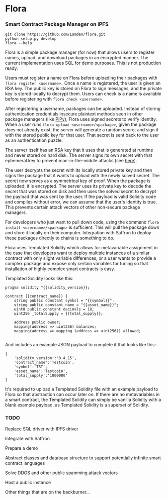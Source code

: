 # Flora
### Smart Contract Package Manager on IPFS


```
git clone https://github.com/Lamden/flora.git
python setup.py develop
flora --help
```

Flora is a simple package manager (for now) that allows users to register names, upload, and download packages in an encrypted manner. The current implementation uses SQL for demo purposes. This is not production ready.

Users must register a name on Flora before uploading their packages with ```flora register <username>.``` Once a name is registered, the user is given an RSA key. The public key is stored on Flora to sign messages, and the private key is stored locally to decrypt them. Users can check is a name is available before registering with ```flora check <username>```.

After registering a username, packages can be uploaded. Instead of storing authentication credentials insecure plaintext methods seen in other package managers (like [PiPy](https://packaging.python.org/guides/migrating-to-pypi-org/#uploading])), Flora uses signed secrets to verify identity. When a user runs ```flora upload <username>/<package>```, given the package does not already exist, the server will generate a random secret and sign it with the stored public key for that user. That secret is sent back to the user as an authentication puzzle.

The server itself has an RSA key that it uses that is generated at runtime and never stored on hard disk. The server signs its own secret with that ephemeral key to prevent man-in-the-middle attacks (see [here](https://isis.poly.edu/~jcappos/papers/cappos_pmsec_tr08-02.pdf])).

The user decrypts the secret with its locally stored private key and then signs the package that it wants to upload with the newly solved secret. The secret now serves as a symmetrical key of proof. When the package is uploaded, it is encrypted. The server uses its private key to decode the secret that was stored on disk and then uses the solved secret to decrypt the payload that was sent by the user. If the payload is valid Solidity code and compiles without error, we can assume that the user's identity is true. This prevents certain attack vectors of other non-secure package managers.

For developers who just want to pull down code, using the command ```flora install <username>/<package>``` is sufficient. This will pull the package down and store it locally on their computer. Integration with Saffron to deploy these packages directly to chains is something to do.

Flora uses Templated Solidity which allows for metavariable assignment in the case that developers want to deploy multiple instances of a similar contract with only slight variable differences, or a user wants to provide a complex package and expose only certain variables for tuning so that installation of highly complex smart contracts is easy.

Templated Solidity looks like this:

```
pragma solidity ^{{solidity_version}};

contract {{contract_name}} {
    string public constant symbol = "{{symbol}}";
    string public constant name = "{{asset_name}}";
    uint8 public constant decimals = 18;
    uint256 _totalSupply = {{total_supply}};

    address public owner;
    mapping(address => uint256) balances;
    mapping(address => mapping (address => uint256)) allowed;
    
```

And includes an example JSON payload to complete it that looks like this:

```
{
    'solidity_version':'0.4.15',
    'contract_name':'Testcoin',
    'symbol':'TST',
    'asset_name':'Testcoin',
    'total_supply':'1000000'
}
```

It's required to upload a Templated Solidity file with an example payload to Flora so that abstraction can occur later on. If there are no metavariables in a smart contract, the Templated Solidity can simply be vanilla Solidity with a blank example payload, as Templated Solidity is a superset of Solidity.

### TODO

Replace SQL driver with IPFS driver

Integrate with Saffron

Prepare a demo

Abstract classes and database structure to support potentially infinite smart contract languages

Solve DDOS and other public spamming attack vectors

Host a public instance

Other things that are on the backburner...